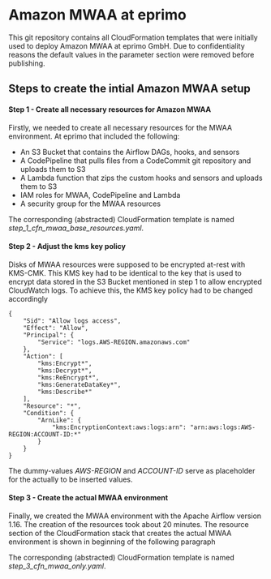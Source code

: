 # Amazon MWAA at eprimo

This git repository contains all CloudFormation templates that were initially used to deploy Amazon MWAA at eprimo GmbH. Due to confidentiality reasons the default values in the parameter section were removed before publishing.

## Steps to create the intial Amazon MWAA setup
#### Step 1 - Create all necessary resources for Amazon MWAA
Firstly, we needed to create all necessary resources for the MWAA environment. At eprimo that included the following:
- An S3 Bucket that contains the Airflow DAGs, hooks, and sensors
- A CodePipeline that pulls files from a CodeCommit git repository and uploads them to S3
- A Lambda function that zips the custom hooks and sensors and uploads them to S3
- IAM roles for MWAA, CodePipeline and Lambda
- A security group for the MWAA resources

The corresponding (abstracted) CloudFormation template is named _step_1_cfn_mwaa_base_resources.yaml_.

#### Step 2 - Adjust the kms key policy
Disks of MWAA resources were supposed to be encrypted at-rest with KMS-CMK. This KMS key had to be identical to the key that is used to encrypt data stored in the S3 Bucket mentioned in step 1 to allow encrypted CloudWatch logs. To achieve this, the KMS key policy had to be changed accordingly

```
{
    "Sid": "Allow logs access",
    "Effect": "Allow",
    "Principal": {
        "Service": "logs.AWS-REGION.amazonaws.com"
    },
    "Action": [
        "kms:Encrypt*",
        "kms:Decrypt*",
        "kms:ReEncrypt*",
        "kms:GenerateDataKey*",
        "kms:Describe*"
    ],
    "Resource": "*",
    "Condition": {
        "ArnLike": {
            "kms:EncryptionContext:aws:logs:arn": "arn:aws:logs:AWS-REGION:ACCOUNT-ID:*"
        }
    }
}
```
The dummy-values *AWS-REGION* and *ACCOUNT-ID* serve as placeholder for the actually to be inserted values.

#### Step 3 - Create the actual MWAA environment
Finally, we created the MWAA environment with the Apache Airflow version 1.16. The creation of the resources took about 20 minutes.
The resource section of the CloudFormation stack that creates the actual MWAA environment is shown in beginning of the following paragraph

The corresponding (abstracted) CloudFormation template is named _step_3_cfn_mwaa_only.yaml_.
